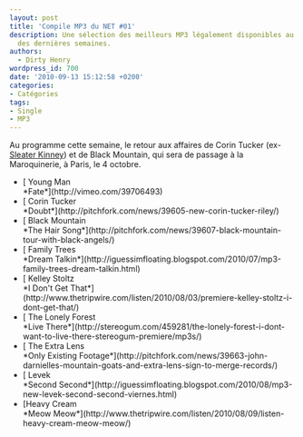 ```yaml
---
layout: post
title: 'Compile MP3 du NET #01'
description: Une sélection des meilleurs MP3 légalement disponibles au téléchargement
  des dernières semaines.
authors:
  - Dirty Henry
wordpress_id: 700
date: '2010-09-13 15:12:58 +0200'
categories:
- Catégories
tags:
- Single
- MP3
---
```

Au programme cette semaine, le retour aux affaires de Corin Tucker (ex-[Sleater Kinney](314)) et de Black Mountain, qui sera de passage à la Maroquinerie, à Paris, le 4 octobre.

<ul class="polaroids">

<li><div class="polaroid">
[<img369> Young Man<br />*Fate*](http://vimeo.com/39706493)
</div></li>

<li><div class="polaroid">
[<img370> Corin Tucker<br />*Doubt*](http://pitchfork.com/news/39605-new-corin-tucker-riley/)
</div></li>

<li><div class="polaroid">
[<img371> Black Mountain<br />*The Hair Song*](http://pitchfork.com/news/39607-black-mountain-tour-with-black-angels/)
</div></li>

<li><div class="polaroid">
[<img372> Family Trees<br />*Dream Talkin*](http://iguessimfloating.blogspot.com/2010/07/mp3-family-trees-dream-talkin.html)
</div></li>

<li><div class="polaroid">
[<img373> Kelley Stoltz<br />*I Don't Get That*](http://www.thetripwire.com/listen/2010/08/03/premiere-kelley-stoltz-i-dont-get-that/)
</div></li>

<li><div class="polaroid">
[<img374> The Lonely Forest<br />*Live There*](http://stereogum.com/459281/the-lonely-forest-i-dont-want-to-live-there-stereogum-premiere/mp3s/)
</div></li>

<li><div class="polaroid">
[<img375> The Extra Lens<br />*Only Existing Footage*](http://pitchfork.com/news/39663-john-darnielles-mountain-goats-and-extra-lens-sign-to-merge-records/)
</div></li>

<li><div class="polaroid">
[<img376> Levek<br />*Second Second*](http://iguessimfloating.blogspot.com/2010/08/mp3-new-levek-second-second-viernes.html)
</div></li>

<li><div class="polaroid">
[<img377>Heavy Cream<br />*Meow Meow*](http://www.thetripwire.com/listen/2010/08/09/listen-heavy-cream-meow-meow/)
</div></li>

</ul>
